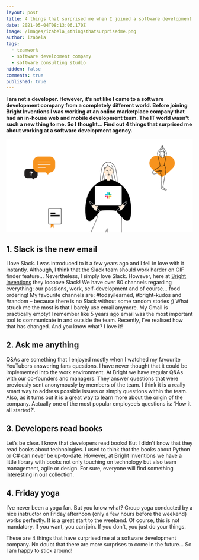 ```yaml
---
layout: post
title: 4 things that surprised me when I joined a software development company
date: 2021-05-04T08:13:06.170Z
image: /images/izabela_4thingsthatsurprisedme.png
author: izabela
tags:
  - teamwork
  - software development company
  - software consulting studio
hidden: false
comments: true
published: true
---
```

**I am not a developer. However, it’s not like I came to a software development company from a completely different world. Before joining Bright Inventions I was working at an online marketplace company that had an in-house web and mobile development team. The IT world wasn't such a new thing to me. So I thought… Find out 4 things that surprised me about working at a software development agency.**

![working at software consulting studio ](/images/izabela_4thingsthatsurprisedme.png)

## 1. Slack is the new email

I love Slack. I was introduced to it a few years ago and I fell in love with it instantly. Although, I think that the Slack team should work harder on GIF finder feature… Nevertheless, I simply love Slack. However, here at [Bright Inventions](https://brightinventions.pl) they loooove Slack! We have over 80 channels regarding everything: our passions, work, self-development and of course… food ordering! My favourite channels are: #todayilearned, #bright-kudos and #random – because there is no Slack without some random stories ;) What struck me the most is that I barely use email anymore. My Gmail is practically empty! I remember like 5 years ago email was the most important tool to communicate in and outside the team. Recently, I’ve realised how that has changed. And you know what? I love it! 

## 2. Ask me anything

Q&As are something that I enjoyed mostly when I watched my favourite YouTubers answering fans questions. I have never thought that it could be implemented into the work environment. At Bright we have regular Q&As with our co-founders and managers. They answer questions that were previously sent anonymously by members of the team. I think it is a really smart way to address possible issues or simply questions within the team. Also, as it turns out it is a great way to learn more about the origin of the company. Actually one of the most popular employee’s questions is: ‘How it all started?’.

## 3. Developers read books

Let’s be clear. I know that developers read books! But I didn't know that they read books about technologies. I used to think that the books about Python or C# can never be up-to-date. However, at Bright Inventions we have a little library with books not only touching on technology but also team management, agile or design. For sure, everyone will find something interesting in our collection.

## 4. Friday yoga

I’ve never been a yoga fan. But you know what? Group yoga conducted by a nice instructor on Friday afternoon (only a few hours before the weekend) works perfectly. It is a great start to the weekend. Of course, this is not mandatory. If you want, you can join. If you don't, you just do your things. 

These are 4 things that have surprised me at a software development company. No doubt that there are more surprises to come in the future… So I am happy to stick around!
